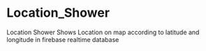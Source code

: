 # Location_Shower
Location Shower
Shows Location on map according to latitude and longitude in firebase realtime database

